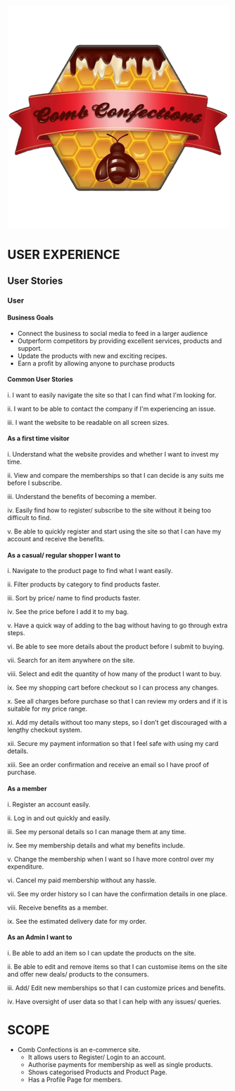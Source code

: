 <img src="media/cc-logo.jpg">


# USER EXPERIENCE

## User Stories

### User

#### Business Goals

- Connect the business to social media to feed in a larger audience
- Outperform competitors by providing excellent services, products and support.
- Update the products with new and exciting recipes.
- Earn a profit by allowing anyone to purchase products

#### Common User Stories

i. I want to easily navigate the site so that I can find what I'm looking for.

ii. I want to be able to contact the company if I'm experiencing an issue.

iii. I want the website to be readable on all screen sizes.

#### As a first time visitor

i. Understand what the website provides and whether I want to invest my
time.

ii. View and compare the memberships so that I can decide is any suits me
before I subscribe.

iii. Understand the benefits of becoming a member.

iv. Easily find how to register/ subscribe to the site without it being too
difficult to find.

v. Be able to quickly register and start using the site so that I can have my
account and receive the benefits.

#### As a casual/ regular shopper I want to

i. Navigate to the product page to find what I want easily.

ii. Filter products by category to find products faster.

iii. Sort by price/ name to find products faster.

iv. See the price before I add it to my bag.

v. Have a quick way of adding to the bag without having to go through extra steps.

vi. Be able to see more details about the product before I submit to buying.

vii. Search for an item anywhere on the site.

viii. Select and edit the quantity of how many of the product I want to buy.

ix. See my shopping cart before checkout so I can process any changes.

x. See all charges before purchase so that I can review my orders and if it is
suitable for my price range.

xi. Add my details without too many steps, so I don’t get discouraged with a
lengthy checkout system.

xii. Secure my payment information so that I feel safe with using my card
details.

xiii. See an order confirmation and receive an email so I have proof of
purchase.

#### As a member
i. Register an account easily.

ii. Log in and out quickly and easily.

iii. See my personal details so I can manage them at any time.

iv. See my membership details and what my benefits include.

v. Change the membership when I want so I have more control over my
expenditure.

vi. Cancel my paid membership without any hassle.

vii. See my order history so I can have the confirmation details in one place.

viii. Receive benefits as a member.

ix. See the estimated delivery date for my order.

#### As an Admin I want to

i. Be able to add an item so I can update the products on the site.

ii. Be able to edit and remove items so that I can customise items on the site
and offer new deals/ products to the consumers.

iii. Add/ Edit new memberships so that I can customize prices and benefits.

iv. Have oversight of user data so that I can help with any issues/ queries.

# SCOPE

- Comb Confections is an e-commerce site.
    - It allows users to Register/ Login to an account.
    - Authorise payments for membership as well as single products.
    - Shows categorised Products and Product Page.
    - Has a Profile Page for members.

